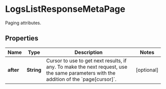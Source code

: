 

# LogsListResponseMetaPage

Paging attributes.
## Properties

Name | Type | Description | Notes
------------ | ------------- | ------------- | -------------
**after** | **String** | Cursor to use to get next results, if any. To make the next request, use the same parameters with the addition of the &#x60;page[cursor]&#x60;. |  [optional]



